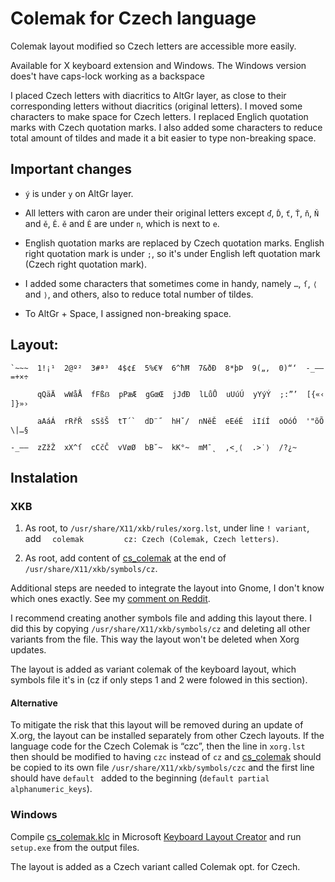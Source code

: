# Colemak for Czech language

Colemak layout modified so Czech letters are accessible more easily.

Available for X keyboard extension and Windows. The Windows version does't have caps-lock working as a backspace

I placed Czech letters with diacritics to AltGr layer, as close to their corresponding letters without diacritics (original letters). I moved some characters to make space for Czech letters. I replaced Englich quotation marks with Czech quotation marks. I also added some characters to reduce total amount of tildes and made it a bit easier to type non-breaking space.

## Important changes

* `ý` is under `y` on AltGr layer.

* All letters with caron are under their original letters except `ď`, `Ď`, `ť`, `Ť`, `ň`, `Ň` and `ě`, `Ě`. `ě` and `Ě` are under `n`, which is next to `e`.

* English quotation marks are replaced by Czech quotation marks. English right quotation mark is under `;`, so it's under English left quotation mark (Czech right quotation mark).

* I added some characters that sometimes come in handy, namely `…`, `ſ`, `⟨` and `⟩`, and others, also to reduce total number of tildes.

* To AltGr + Space, I assigned non-breaking space.

## Layout:

    `~~~  1!¡¹  2@º²  3#ª³  4$¢£  5%€¥  6^ħĦ  7&ðÐ  8*þÞ  9(„‚  0)“‘  -_–—  =+×÷

          qQäÄ  wWåÅ  fFßẞ  pPæÆ  gGœŒ  jJđĐ  lLůŮ  uUúÚ  yYýÝ  ;:”’  [{«‹  ]}»›

          aAáÁ  rRřŘ  sSšŠ  tT´`  dD¨˝  hHˇ/  nNěĚ  eEéÉ  iIíÍ  oOóÓ  '"õÕ  \|…§

    -_–—  zZžŽ  xX^ſ  cCčČ  vVøØ  bB˘~  kK°~  mM¯˛  ,<¸⟨  .>˙⟩  /?¿~

## Instalation

### XKB

1. As root, to `/usr/share/X11/xkb/rules/xorg.lst`, under line `! variant`, add `  colemak         cz: Czech (Colemak, Czech letters)`.

2.  As root, add content of [cs_colemak](cs_colemak) at the end of `/usr/share/X11/xkb/symbols/cz`.

Additional steps are needed to integrate the layout into Gnome, I don't know which ones exactly. See my [comment on Reddit](https://www.reddit.com/r/gnome/comments/b5o6tx/add_custom_keyboard_layout_to_gnome/eju2mm6/?context=8&depth=9).

I recommend creating another symbols file and adding this layout there. I did this by copying `/usr/share/X11/xkb/symbols/cz` and deleting all other variants from the file. This way the layout won't be deleted when Xorg updates.

The layout is added as variant colemak of the keyboard layout, which symbols file it's in (cz if only steps 1 and 2 were folowed in this section).

#### Alternative

To mitigate the risk that this layout will be removed during an update of X.org, the layout can be installed separately from other Czech layouts. If the language code for the Czech Colemak is “czc”, then the line in `xorg.lst` then should be modified to having `czc` instead of `cz` and [cs_colemak](cs_colemak) should be copied to its own file `/usr/share/X11/xkb/symbols/czc` and the first line should have `default ` added to the beginning (`default partial alphanumeric_keys`).

### Windows

Compile [cs_colemak.klc](cs_colemak.klc) in Microsoft [Keyboard Layout Creator](https://www.microsoft.com/en-us/download/details.aspx?id=22339) and run `setup.exe` from the output files.

The layout is added as a Czech variant called Colemak opt. for Czech.

